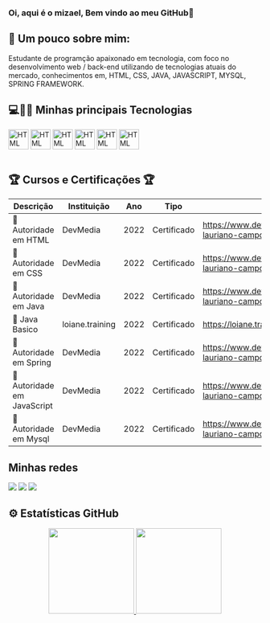 ### Oi, aqui é o mizael, Bem vindo ao meu GitHub👋

## 👦 Um pouco sobre mim:

<div>
  <p> Estudante de programção apaixonado em tecnologia, com foco no desenvolvimento web / back-end utilizando de tecnologias atuais do mercado,
  conhecimentos em, HTML, CSS, JAVA, JAVASCRIPT, MYSQL, SPRING FRAMEWORK.
  </P>
</div>

## 💻🚀🚀 Minhas principais Tecnologias

<div style="display: inline_block">
    <img align="center" alt="HTML" heigth="30" width="40" src="https://cdn.jsdelivr.net/gh/devicons/devicon/icons/html5/html5-original.svg"/>
    <img align="center" alt="HTML" heigth="30" width="40" src="https://cdn.jsdelivr.net/gh/devicons/devicon/icons/css3/css3-original.svg" />
    <img align="center" alt="HTML" heigth="30" width="40" src="https://cdn.jsdelivr.net/gh/devicons/devicon/icons/java/java-original.svg"/>
    <img align="center" alt="HTML" heigth="30" width="40" src="https://cdn.jsdelivr.net/gh/devicons/devicon/icons/spring/spring-original.svg"/>
    <img align="center" alt="HTML" heigth="30" width="40" src="https://cdn.jsdelivr.net/gh/devicons/devicon/icons/javascript/javascript-original.svg"/>
    <img align="center" alt="HTML" heigth="30" width="40" src="https://cdn.jsdelivr.net/gh/devicons/devicon/icons/mysql/mysql-original.svg"/>
</div><br>

## 🏆 Cursos e Certificações 🏆 

Descrição    | Instituição  |   Ano    |  Tipo    | link de Validação 
------------ | -------------| -------- | -------- | -----------------
🏅 Autoridade em HTML | DevMedia | 2022 | Certificado | https://www.devmedia.com.br/certificado/tecnologia/html/mizael-lauriano-campos
🏅 Autoridade em CSS  | DevMedia | 2022 | Certificado  | https://www.devmedia.com.br/certificado/tecnologia/css/mizael-lauriano-campos
🏅 Autoridade em Java | DevMedia | 2022 | Certificado  | https://www.devmedia.com.br/certificado/tecnologia/java/mizael-lauriano-campos
🏅 Java Basico| loiane.training | 2022 | Certificado  | https://loiane.training/certificado/DjILEk994tFt8xRJqqgC
🏅 Autoridade em Spring  | DevMedia | 2022 | Certificado  | https://www.devmedia.com.br/certificado/tecnologia/spring/mizael-lauriano-campos
🏅 Autoridade em JavaScript  | DevMedia | 2022 | Certificado  | https://www.devmedia.com.br/certificado/tecnologia/javascript/mizael-lauriano-campos
🏅 Autoridade em Mysql  | DevMedia | 2022 | Certificado  | https://www.devmedia.com.br/certificado/tecnologia/mysql/mizael-lauriano-campos

## Minhas redes
<div>
   <a href="https://www.linkedin.com/in/mizael-lauriano-campos-901849234/" target="_blank"><img src="https://img.shields.io/badge/LinkedIn-0077B5?style=for-the-badge&logo=linkedin&logoColor=white" target="_blank"></a>
   <a href"https://www.instagram.com/mizaellauriano/"><img src="https://img.shields.io/badge/Instagram-E4405F?style=for-the-badge&logo=instagram&logoColor=white" target="_blank"></a>
   <a href="mailto:mizaellauriano276@gmail.com" target="_blank"><img src="https://img.shields.io/badge/Gmail-D14836?style=for-the-badge&logo=gmail&logoColor=white" target="_blank"><a/>
</div>

## ⚙️ Estatísticas GitHub

<div align="center">
  <a href="https://github.com/mizaCampos">
  <img height="170em" src="https://github-readme-stats.vercel.app/api?username=mizaCampos&show_icons=true&theme=dark&include_all_commits=true&count_private=true"/>
  <img height="170em" src="https://github-readme-stats.vercel.app/api/top-langs/?username=mizaCampos&layout=compact&langs_count=7&theme=dark"/>
</div>

